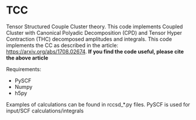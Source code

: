 # TCC
Tensor Structured Couple Cluster theory. This code implements Coupled Cluster 
with Canonical Polyadic Decomposition (CPD) and Tensor Hyper Contraction (THC)
decomposed amplitudes and integrals. This code implements the CC as described in the 
article: https://arxiv.org/abs/1708.02674.
**If you find the code useful, please cite the above article**

Requirements:
* PySCF
* Numpy
* h5py

Examples of calculations can be found in rccsd_*.py files. PySCF is used for
input/SCF calculations/integrals
